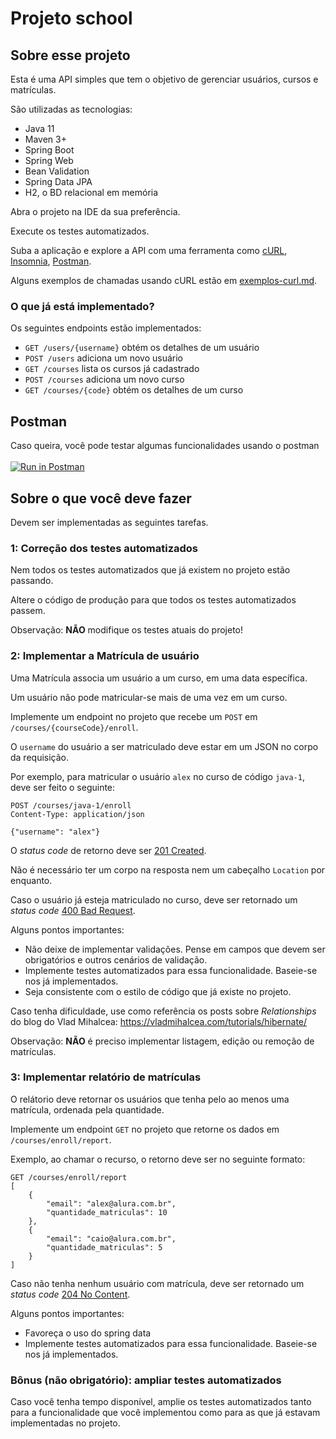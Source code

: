 # Projeto school

## Sobre esse projeto

Esta é uma API simples que tem o objetivo de gerenciar usuários, cursos e matrículas.

São utilizadas as tecnologias:

- Java 11
- Maven 3+  
- Spring Boot
- Spring Web
- Bean Validation
- Spring Data JPA
- H2, o BD relacional em memória

Abra o projeto na IDE da sua preferência.

Execute os testes automatizados. 

Suba a aplicação e explore a API com uma ferramenta como [cURL](https://curl.se/), [Insomnia](https://insomnia.rest/), [Postman](https://www.postman.com/).

Alguns exemplos de chamadas usando cURL estão em [exemplos-curl.md](exemplos-curl.md).

### O que já está implementado?

Os seguintes endpoints estão implementados:

- `GET /users/{username}` obtém os detalhes de um usuário
- `POST /users` adiciona um novo usuário
- `GET /courses` lista os cursos já cadastrado
- `POST /courses` adiciona um novo curso
- `GET /courses/{code}` obtém os detalhes de um curso

## Postman
Caso queira, você pode testar algumas funcionalidades usando o postman <br> <br>
[![Run in Postman](https://run.pstmn.io/button.svg)](https://app.getpostman.com/run-collection/18114710-2822f65b-5d85-4030-b18b-3bb110e6b559?action=collection%2Ffork&collection-url=entityId%3D18114710-2822f65b-5d85-4030-b18b-3bb110e6b559%26entityType%3Dcollection%26workspaceId%3Db3aff825-e77a-4568-a337-a6cf0a521eec)

## Sobre o que você deve fazer

Devem ser implementadas as seguintes tarefas.

### 1: Correção dos testes automatizados

Nem todos os testes automatizados que já existem no projeto estão passando.

Altere o código de produção para que todos os testes automatizados passem.

Observação: **NÃO** modifique os testes atuais do projeto!

### 2: Implementar a Matrícula de usuário

Uma Matrícula associa um usuário a um curso, em uma data específica.

Um usuário não pode matricular-se mais de uma vez em um curso.

Implemente um endpoint no projeto que recebe um `POST` em `/courses/{courseCode}/enroll`.

O `username` do usuário a ser matriculado deve estar em um JSON no corpo da requisição.

Por exemplo, para matricular o usuário `alex` no curso de código `java-1`, deve ser feito o seguinte:

```
POST /courses/java-1/enroll
Content-Type: application/json

{"username": "alex"}
```

O _status code_ de retorno deve ser [201 Created](https://httpstatusdogs.com/201-created).

Não é necessário ter um corpo na resposta nem um cabeçalho `Location` por enquanto.

Caso o usuário já esteja matriculado no curso, deve ser retornado um _status code_ [400 Bad Request](https://httpstatusdogs.com/400-bad-request).

Alguns pontos importantes:

- Não deixe de implementar validações. Pense em campos que devem ser obrigatórios e outros cenários de validação.
- Implemente testes automatizados para essa funcionalidade. Baseie-se nos já implementados.
- Seja consistente com o estilo de código que já existe no projeto.

Caso tenha dificuldade, use como referência os posts sobre _Relationships_ do blog do Vlad Mihalcea:  https://vladmihalcea.com/tutorials/hibernate/

Observação: **NÃO** é preciso implementar listagem, edição ou remoção de matrículas.

### 3: Implementar relatório de matrículas

O relátorio deve retornar os usuários que tenha pelo ao menos uma matrícula, ordenada pela quantidade.

Implemente um endpoint `GET` no projeto que retorne os dados em `/courses/enroll/report`.

Exemplo, ao chamar o recurso, o retorno deve ser no seguinte formato:

```
GET /courses/enroll/report
[
    {
        "email": "alex@alura.com.br",
        "quantidade_matriculas": 10
    },
    {
        "email": "caio@alura.com.br",
        "quantidade_matriculas": 5
    }
]
```

Caso não tenha nenhum usuário com matrícula, deve ser retornado um _status code_ [204 No Content](https://httpstatusdogs.com/204-no-content).

Alguns pontos importantes:

- Favoreça o uso do spring data
- Implemente testes automatizados para essa funcionalidade. Baseie-se nos já implementados.


### Bônus (não obrigatório): ampliar testes automatizados

Caso você tenha tempo disponível, amplie os testes automatizados tanto para a funcionalidade que você implementou como para as que já estavam implementadas no projeto.